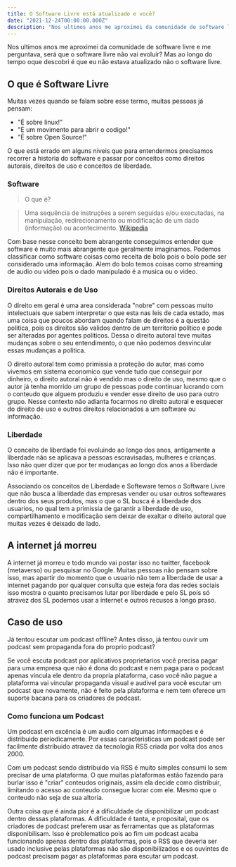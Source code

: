 ```yaml
---
title: O Software Livre está atualizado e você?
date: "2021-12-24T00:00:00.000Z"
description: "Nos ultimos anos me aproximei da comunidade de software livre e me perguntava, será que o software livre não vai evoluir?"
---
```


Nos ultimos anos me aproximei da comunidade de software livre e me perguntava, será que o software livre não vai evoluir? Mas ao longo do tempo oque descobri é que eu não estava atualizado não o software livre.

## O que é Software Livre

Muitas vezes quando se falam sobre esse termo, muitas pessoas já pensam:

- "É sobre linux!"
- "É um movimento para abrir o codigo!"
- "É sobre Open Source!"


O que está errado em alguns niveis que para entendermos precisamos recorrer a historia do software e passar por conceitos como direitos autorais, direitos de uso e conceitos de liberdade.

### Software

> O que é?

> Uma sequência de instruções a serem seguidas e/ou executadas, na manipulação, redirecionamento ou modificação de um dado (informação) ou acontecimento. [Wikipedia](https://pt.m.wikipedia.org/wiki/Software)

Com base nesse conceito bem abrangente conseguimos entender que software é muito mais abrangente que geralmente imaginamos. Podemos classificar como software coisas como receita de bolo pois o bolo pode ser considerado uma informação. Alem do bolo temos coisas como streaming de audio ou video pois o dado manipulado é a musica ou o video.

### Direitos Autorais e de Uso

O direito em geral é uma area considerada "nobre" com pessoas muito intelectuais que sabem interpretar o que esta nas leis de cada estado, mas uma coisa que poucos abordam quando falam de direitos é a questão politica, pois os direitos são validos dentro de um territorio politico e pode ser alteradas por agentes politicos. Dessa o direito autoral teve muitas mudanças sobre o seu entendimento, o que não podemos desvincular essas mudanças a politica.

O direito autoral tem como primissia a proteção do autor, mas como vivemos em sistema economico que vende tudo que conseguir por dinheiro, o direito autoral não é vendido mas o direito de uso, mesmo que o autor já tenha morrido um grupo de pessoas pode continuar lucrando com o conteudo que alguem produziu e vender esse direito de uso para outro grupo. Nesse contexto não adianta focarmos no direito autoral e esquecer do direito de uso e outros direitos relacionados a um software ou informação.


### Liberdade

O conceito de liberdade foi evoluindo ao longo dos anos, antigamente a liberdade não se aplicava a pessoas escravisadas, mulheres e crianças. Isso não quer dizer que por ter mudanças ao longo dos anos a liberdade não é importante.

Associando os conceitos de Liberdade e Softeware temos o Software Livre que não busca a liberdade das empresas vender ou usar outros softewares dentro dos seus produtos, mas o que o SL busca é a liberdade dos usuarios, no qual tem a primissia de garantir a liberdade de uso, compartilhamento e modificação sem deixar de exaltar o diteito autoral que muitas vezes é deixado de lado.

## A internet já morreu

A internet já morreu e todo mundo vai postar isso no twitter, facebook (metaverso) ou pesquisar no Google. Muitas pessoas não pensam sobre isso, mas apartir do momento que o usuario não tem a liberdade de usar a internet pagando por qualquer consulta que esteja fora das redes sociais isso mostra o quanto precisamos lutar por liberdade e pelo SL pois só atravez dos SL podemos usar a internet e outros recusos a longo praso.

## Caso de uso

Já tentou escutar um podcast offline? Antes disso, já tentou ouvir um podcast sem propaganda fora do proprio podcast?

Se você escuta podcast por aplicativos proprietarios você precisa pagar para uma empresa que não é dona do podcast e nem paga para o podcast apenas vincula ele dentro da propria plataforma, caso você não pague a plataforma vai vincular propaganda visual e audivel para você escutar um podcast que novamente, não é feito pela plataforma e nem tem oferece um suporte bacana para os criadores de podcast.

### Como funciona um Podcast

Um podcast em excência é um audio com algumas informações e é distribuido periodicamente. Por essas caracteristicas um podcast pode ser facilmente distribuido atravez da tecnologia RSS criada por volta dos anos 2000.

Com um podcast sendo distribuido via RSS é muito simples consumi lo sem precisar de uma plataforma. O que muitas plataformas estão fazendo para burlar isso é "criar" conteudos originais, assim ela decide como distribuir, limitando o acesso ao conteudo consegue lucrar com ele. Mesmo que o conteudo não seja de sua altoria.

Outra coisa que é ainda pior é a dificuldade de disponibilizar um podcast dentro dessas plataformas. A dificuldade é tanta, e proposital, que os criadores de podcast preferem usar as ferramentas que as plataformas disponibilisam. Isso é problematico pois ao fim um podcast acaba funcionando apenas dentro das plataformas, pois o RSS que deveria ser usado inclusive pelas plataformas não são disponibilizados e os ouvintes de podcast precisam pagar as plataformas para escutar um podcast.
